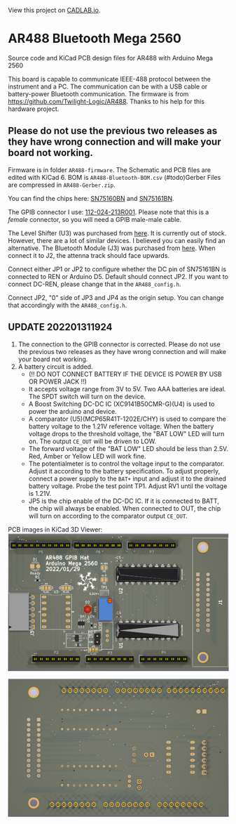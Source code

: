 View this project on [CADLAB.io](https://cadlab.io/project/26454). 

# AR488 Bluetooth Mega 2560
 Source code and KiCad PCB design files for AR488 with Arduino Mega 2560

This board is capable to communicate IEEE-488 protocol between the instrument and a PC. The communication can be with a USB cable or battery-power Bluetooth communication.
The firmware is from https://github.com/Twilight-Logic/AR488. Thanks to his help for this hardware project.

## Please do not use the previous two releases as they have wrong connection and will make your board not working.
Firmware is in folder `AR488-firmware`. The Schematic and PCB files are edited with KiCad 6. BOM is `AR488-Bluetooth-BOM.csv` (#todo)Gerber Files are compressed in `AR488-Gerber.zip`.

You can find the chips here: [SN75160BN](https://www.mouser.co.uk/ProductDetail/Texas-Instruments/SN75160BN?qs=Dqy2GfToSoSUifmRVz6Aqg%3D%3D) and [SN75161BN](https://www.mouser.co.uk/ProductDetail/Texas-Instruments/SN75161BN?qs=Dqy2GfToSoS%252BO4WL2FUX5A%3D%3D).

The GPIB connector I use: [112-024-213R001](https://www.mouser.co.uk/ProductDetail/NorComp/112-024-213R001?qs=IGgAdOvCTsR9oVdHJ26vTQ%3D%3D). Please note that this is a *female* connector, so you will need a GPIB male-male cable.

The Level Shifter (U3) was purchased from [here](https://www.amazon.co.uk/gp/product/B082F6BSB5/ref=ppx_yo_dt_b_asin_title_o09_s00?ie=UTF8&psc=1). It is currently out of stock. However, there are a lot of similar devices. I believed you can easily find an alternative.
The Bluetooth Module (J3) was purchased from [here](https://www.amazon.co.uk/gp/product/B0722MD4FY/ref=ppx_yo_dt_b_asin_title_o02_s00?ie=UTF8&psc=1). When connect it to J2, the attenna track should face upwards.

Connect either JP1 or JP2 to configure whether the DC pin of SN75161BN is connected to REN or Arduino D5. Default should connect JP2. If you want to connect DC-REN, please change that in the `AR488_config.h`.

Connect JP2, "0" side of JP3 and JP4 as the origin setup. You can change that accordingly with the `AR488_config.h`.

## UPDATE 202201311924
1. The connection to the GPIB connector is corrected. Please do not use the previous two releases as they have wrong connection and will make your board not working.
2. A battery circuit is added.
	- (!! DO NOT CONNECT BATTERY IF THE DEVICE IS POWER BY USB OR POWER JACK !!)
	- It accepts voltage range from 3V to 5V. Two AAA batteries are ideal. The SPDT switch will turn on the device.
	- A Boost Switching DC-DC IC (XC9141B50CMR-G)(U4) is used to power the arduino and device.
	- A comparator (U5)(MCP65R41T-1202E/CHY) is used to compare the battery voltage to the 1.21V reference voltage. When the battery voltage drops to the threshold voltage, the "BAT LOW" LED will turn on. The output `CE_OUT` will be driven to LOW.
	- The forward voltage of the "BAT LOW" LED should be less than 2.5V. Red, Amber or Yellow LED will work fine.
	- The potentialmeter is to control the voltage input to the comparator. Adjust it according to the battery specification. To adjust properly, connect a power supply to the `BAT+` input and adjust it to the drained battery voltage. Probe the test point TP1. Adjust RV1 until the voltage is 1.21V.
	- JP5 is the chip enable of the DC-DC IC. If it is connected to BATT, the chip will always be enabled. When connected to OUT, the chip will turn on according to the comparator output `CE_OUT`.

PCB images in KiCad 3D Viewer:
![top](images/AR488-Bluetooth-top.png)

![bottom](images/AR488-Bluetooth-bottom.png)
